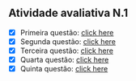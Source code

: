 ## Atividade avaliativa N.1 

- [x] Primeira questão: <a href="./01.por">click here</a>
- [x] Segunda questão: <a href="./02.por">click here</a>
- [x] Terceira questão: <a href="./03.por">click here</a>
- [x] Quarta questão: <a href="./04.por">click here</a>
- [x] Quinta questão: <a href="./05.por">click here</a>
